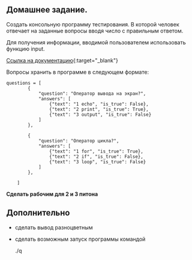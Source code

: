 ## Домашнее задание.

Создать консольную программу тестирования.
В которой человек отвечает на заданные вопросы вводя число с правильным ответом.

Для получения информации, вводимой пользователем использовать функцию input.

[Ссылка на документацию](https://www.geeksforgeeks.org/taking-input-in-python/){:target="_blank"}

Вопросы хранить в программе в следующем формате:

    questions = [ 
            {
                "question": "Оператор вывода на экран?", 
                "answers": [
                    {"text": "1 echo", "is_true": False},
                    {"text": "2 print", "is_true": True},
                    {"text": "3 output", "is_true": False}
                ] 
            },  
            
            {
                "question": "Оператор цикла?", 
                "answers": [
                    {"text": "1 for", "is_true": True},
                    {"text": "2 if", "is_true": False},
                    {"text": "3 loop", "is_true": False}
                ] 
            },
            
        ]
        
**Сделать рабочим для 2 и 3 питона**

## Дополнительно

- сделать вывод разноцветным

- сделать возможным запуск программы командой 

    ./q
    
    
    
    

